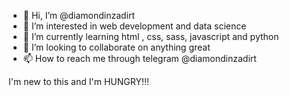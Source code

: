 - 👋 Hi, I’m @diamondinzadirt
- 👀 I’m interested in web development and data science 
- 🌱 I’m currently learning html , css, sass, javascript and python 
- 💞️ I’m looking to collaborate on anything great 
- 📫 How to reach me through telegram @diamondinzadirt

I'm new to this and I'm HUNGRY!!!
<!---
diamondinzadirt/diamondinzadirt is a ✨ special ✨ repository because its `README.md` (this file) appears on your GitHub profile.
You can click the Preview link to take a look at your changes.
--->
